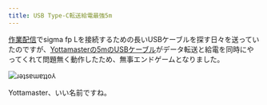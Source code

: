 ```yaml
---
title: USB Type-C転送給電最強5m
---
```

[作業配信](https://www.youtube.com/c/r7kamura)でsigma fp Lを接続するための長いUSBケーブルを探す日々を送っていたのですが、[Yottamasterの5mのUSBケーブル](https://www.amazon.co.jp/dp/B09Y1BY75P)がデータ転送と給電を同時にやってくれて問題無く動作したため、無事エンドゲームとなりました。

![](https://lh3.googleusercontent.com/docs/ADP-6oFwBLqOWBw_trymFhUJ6bXxLQ6eUpc9ZJKUuDPHk60Mmlqnia0EUEP0NAvd4CpqSB4Aul7dpL9LhXQdj8XV3CkwD01-wIgBteGWN__2aQwx_-Ig1kiUjVVo-UMV2AqH0Dl2MbeFaFqV5a0YoQInjfB0OmAYbp_Gtz52UNuejRwee9rmBEE2CF6Z_UIY1G3KhvBGmyXaLHMD8g_Y3gyGU4JZBexzR1rnGO00yqCW-AYW_caFHcAwFaqhD1h5iyEiwgV_p0UbOHZ0CJTFP_4POTyTdojXKFdX-0xeX6-ionl7Xkv1CVOMHem3Wqk-EQEjFqDXgx3Ej3x7g43nfKqUStIbzqvOSkHghWteM5P-QXu6uMG0xMIPMl5efc9TDeTkkJ-jRwDyzLNYv6XPmzJBl8Kj3wUAPH-QXWWYSok7R2zuiPM67pHbwu4BcIxEU4r4rhAt1xg52zpRNYd585cUhPO7Q_AU8qVnXwc7RV317nC7Meypw4qO8wgOOpQNPQU78jmmTSrBhEIVr6C3NYAuRURbH-exqfl4IDJhqrJocWQ1zm1_QJKKpCdUNcIJP8K5qfVqJy4sZgVRHp9g0cxK11O_bWwLIpWVX58nXMTgakv9e5V3V5NIslPuTkwcS_fiMsyWAVgW8j7YnymWPARkplzSVIxLk6iLF3nr1Hm1Vqcj2DryHQoUOa6X3ShB-sJHSf_P_sFhAdvf2IimRVY-eL-2U-LwL4fTp-06bK0Zbwhb24feX0LR2QK_4hvmea7JnFjoN4UeAc7p_qum1Pa_3IXPyyBS8Ap3vTZbN8sFf6q53qWw4-8OMfO6RSqvxOUPQg7Uw2l4AvqwDYS1JnwK1QfIzglQs11CYwyGjKtKro7gV1eC_gEyeslIsXe3ddQHQmwfHDxOxiZWowQ6B2AURN8YePaUicLpVyWhAuOUmlbv5Ss4oa1Ey3M9CcCsvaKm_u1nE97TAzwgyP7isNfQvnaSO0SDliIp7FcWSGYwtYe8PKZR1cL0FnaD7yHf7QTUh-zyCIQ7tpmnen1zrvEdHoOTdAcyaLvP66VDZ8wHe6PCkIYv93-zhUzcnbcCokHpzXSuWtP4ajbOkLCo3peKXjVimibsJGC0TNGo22YhHoAs2c06LQdPIztGoWDDbuQKosJNFQ2WsxXBe8PY84PKd7Vy-PbtosWz-6s0XvSIPELOxkbWhugOx7pk-QGADvnIohjuB__639pqht0pUH1nbErRHBmJ1TP32OsDrdLYOaHdqIOOhA "ɹǝʇsɐɯɐʇʇo⅄")

Yottamaster、いい名前ですね。
